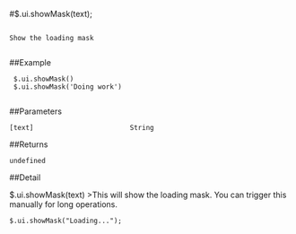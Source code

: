 #$.ui.showMask(text);

```

Show the loading mask
 
```

##Example

```
 $.ui.showMask()
 $.ui.showMask('Doing work')
 
```


##Parameters

```
[text]                        String

```

##Returns

```
undefined
```

##Detail

$.ui.showMask(text) >This will show the loading mask. You can trigger this manually for long operations.

```
$.ui.showMask("Loading...");
```
